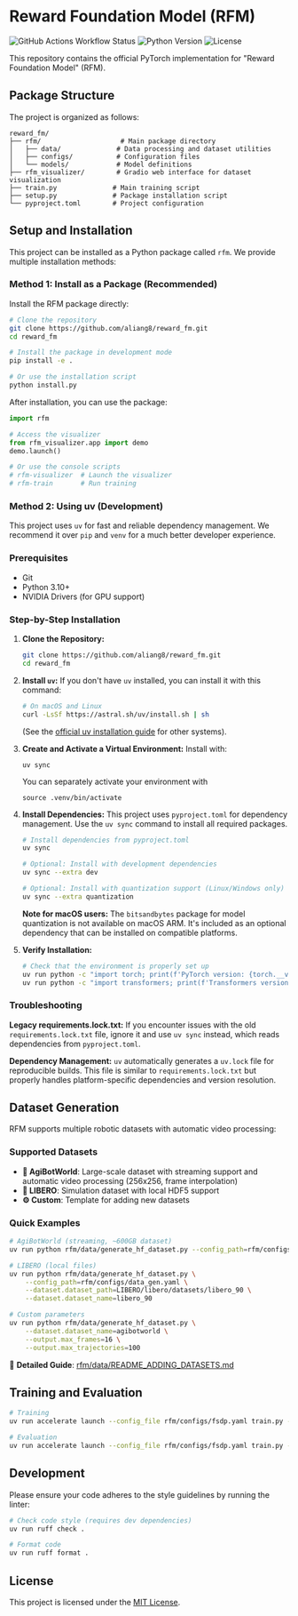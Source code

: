 # Reward Foundation Model (RFM)

![GitHub Actions Workflow Status](https://img.shields.io/github/actions/workflow/status/aliang8/reward_fm/ci.yml?branch=main&style=for-the-badge)
![Python Version](https://img.shields.io/badge/python-3.10+-blue.svg?style=for-the-badge)
![License](https://img.shields.io/github/license/aliang8/reward_fm?style=for-the-badge)

This repository contains the official PyTorch implementation for "Reward Foundation Model" (RFM). 

## Package Structure

The project is organized as follows:

```
reward_fm/
├── rfm/                    # Main package directory
│   ├── data/              # Data processing and dataset utilities
│   ├── configs/           # Configuration files
│   └── models/            # Model definitions
├── rfm_visualizer/        # Gradio web interface for dataset visualization
├── train.py              # Main training script
├── setup.py              # Package installation script
└── pyproject.toml        # Project configuration
```

## Setup and Installation

This project can be installed as a Python package called `rfm`. We provide multiple installation methods:

### Method 1: Install as a Package (Recommended)

Install the RFM package directly:

```bash
# Clone the repository
git clone https://github.com/aliang8/reward_fm.git
cd reward_fm

# Install the package in development mode
pip install -e .

# Or use the installation script
python install.py
```

After installation, you can use the package:

```python
import rfm

# Access the visualizer
from rfm_visualizer.app import demo
demo.launch()

# Or use the console scripts
# rfm-visualizer  # Launch the visualizer
# rfm-train       # Run training
```

### Method 2: Using uv (Development)

This project uses `uv` for fast and reliable dependency management. We recommend it over `pip` and `venv` for a much better developer experience.

### Prerequisites

*   Git
*   Python 3.10+
*   NVIDIA Drivers (for GPU support)

### Step-by-Step Installation

1.  **Clone the Repository:**
    ```bash
    git clone https://github.com/aliang8/reward_fm.git
    cd reward_fm
    ```

2.  **Install `uv`:**
    If you don't have `uv` installed, you can install it with this command:
    ```bash
    # On macOS and Linux
    curl -LsSf https://astral.sh/uv/install.sh | sh
    ```
    (See the [official uv installation guide](https://github.com/astral-sh/uv#installation) for other systems).

3.  **Create and Activate a Virtual Environment:**
    Install with:
    ```
    uv sync
    ```

    You can separately activate your environment with
    ```
    source .venv/bin/activate
    ```

4.  **Install Dependencies:**
    This project uses `pyproject.toml` for dependency management. Use the `uv sync` command to install all required packages.

    ```bash
    # Install dependencies from pyproject.toml
    uv sync
    
    # Optional: Install with development dependencies
    uv sync --extra dev
    
    # Optional: Install with quantization support (Linux/Windows only)
    uv sync --extra quantization
    ```

    **Note for macOS users:** The `bitsandbytes` package for model quantization is not available on macOS ARM. It's included as an optional dependency that can be installed on compatible platforms.

5.  **Verify Installation:**
    ```bash
    # Check that the environment is properly set up
    uv run python -c "import torch; print(f'PyTorch version: {torch.__version__}')"
    uv run python -c "import transformers; print(f'Transformers version: {transformers.__version__}')"
    ```

### Troubleshooting

**Legacy requirements.lock.txt:** If you encounter issues with the old `requirements.lock.txt` file, ignore it and use `uv sync` instead, which reads dependencies from `pyproject.toml`.

**Dependency Management:** `uv` automatically generates a `uv.lock` file for reproducible builds. This file is similar to `requirements.lock.txt` but properly handles platform-specific dependencies and version resolution.

## Dataset Generation

RFM supports multiple robotic datasets with automatic video processing:

### Supported Datasets
- **🚀 AgiBotWorld**: Large-scale dataset with streaming support and automatic video processing (256x256, frame interpolation)
- **🔧 LIBERO**: Simulation dataset with local HDF5 support
- **⚙️ Custom**: Template for adding new datasets

### Quick Examples
```bash
# AgiBotWorld (streaming, ~600GB dataset)
uv run python rfm/data/generate_hf_dataset.py --config_path=rfm/configs/data_gen_configs/agibot_world.yaml

# LIBERO (local files)
uv run python rfm/data/generate_hf_dataset.py \
    --config_path=rfm/configs/data_gen.yaml \
    --dataset.dataset_path=LIBERO/libero/datasets/libero_90 \
    --dataset.dataset_name=libero_90

# Custom parameters
uv run python rfm/data/generate_hf_dataset.py \
    --dataset.dataset_name=agibotworld \
    --output.max_frames=16 \
    --output.max_trajectories=100
```

📖 **Detailed Guide**: [rfm/data/README_ADDING_DATASETS.md](rfm/data/README_ADDING_DATASETS.md)

## Training and Evaluation
```bash
# Training
uv run accelerate launch --config_file rfm/configs/fsdp.yaml train.py --config_path=rfm/configs/config.yaml

# Evaluation
uv run accelerate launch --config_file rfm/configs/fsdp.yaml train.py --mode=evaluate
```

## Development

Please ensure your code adheres to the style guidelines by running the linter:
```bash
# Check code style (requires dev dependencies)
uv run ruff check .

# Format code
uv run ruff format .
```

## License

This project is licensed under the [MIT License](LICENSE).